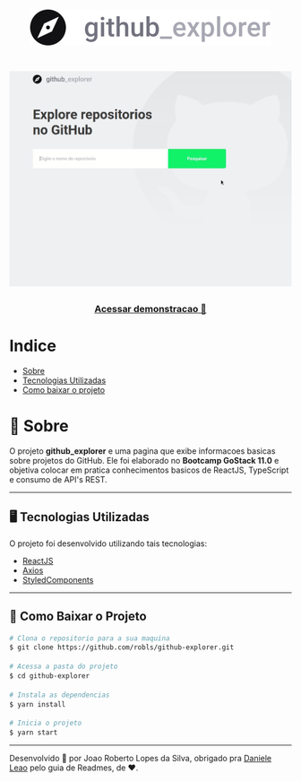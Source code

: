 <h1 align="center">
  <img src="./src/assets/logo.svg"></img>
</h1>

<h1 align="center">
  <img src="./public/preview.gif"></img>
</h1>

<h3 align="center">
  <a href="https://github-explorer-robls.herokuapp.com/">Acessar demonstracao 👊</a>
</h3>

# Indice
- [Sobre](#-sobre)
- [Tecnologias Utilizadas](#-tecnologias-utilizadas)
- [Como baixar o projeto](#-como-baixar-o-projeto)

# 📓 Sobre

O projeto **github_explorer** e uma pagina que exibe informacoes basicas sobre projetos do GitHub. Ele foi elaborado no **Bootcamp GoStack 11.0** e objetiva colocar em pratica conhecimentos basicos de ReactJS, TypeScript e consumo de API's REST.

---

## 🖥 Tecnologias Utilizadas

O projeto foi desenvolvido utilizando tais tecnologias:

- [ReactJS](https://reactjs.org)
- [Axios](https://github.com/axios/axios)
- [StyledComponents](https://styled-components.com/)

---

## 📂 Como Baixar o Projeto

```bash
# Clona o repositorio para a sua maquina
$ git clone https://github.com/robls/github-explorer.git

# Acessa a pasta do projeto
$ cd github-explorer

# Instala as dependencias
$ yarn install

# Inicia o projeto
$ yarn start
```
---
Desenvolvido 💜 por Joao Roberto Lopes da Silva, obrigado pra [Daniele Leao](https://github.com/danileao) pelo guia de Readmes, de ❤️.
